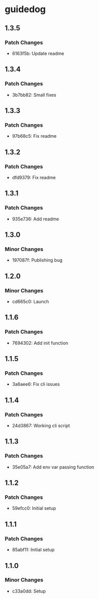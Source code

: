 # guidedog

## 1.3.5

### Patch Changes

- 6163f5b: Update readme

## 1.3.4

### Patch Changes

- 3b7bb82: Small fixes

## 1.3.3

### Patch Changes

- 97b68c5: Fix readme

## 1.3.2

### Patch Changes

- dfd9379: Fix readme

## 1.3.1

### Patch Changes

- 935e736: Add readme

## 1.3.0

### Minor Changes

- 197087f: Publishing bug

## 1.2.0

### Minor Changes

- cd665c0: Launch

## 1.1.6

### Patch Changes

- 7694302: Add init function

## 1.1.5

### Patch Changes

- 3a6aee6: Fix cli issues

## 1.1.4

### Patch Changes

- 24d3867: Working cli script

## 1.1.3

### Patch Changes

- 35e05a7: Add env var passing function

## 1.1.2

### Patch Changes

- 59efcc0: Initial setup

## 1.1.1

### Patch Changes

- 85abf11: Initial setup

## 1.1.0

### Minor Changes

- c33a0dd: Setup
